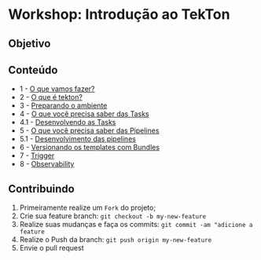 Workshop: Introdução ao TekTon
==========

## Objetivo

## Conteúdo
* 1 - [O que vamos fazer?](projeto.md)
* 2 - [O que é tekton?](introducao.md)
* 3 - [Preparando o ambiente](setup.md)
* 4 - [O que você precisa saber das Tasks](tasks.md)
*   4.1 - [Desenvolvendo as Tasks](tasks-dev.md)
* 5 - [O que você precisa saber das Pipelines](pipeline.md)
*   5.1 - [Desenvolvimento das pipelines](pipeline-dev.md)
* 6 - [Versionando os templates com Bundles]() 
* 7 - [Trigger]()
* 8 - [Observability](observability.md)

## Contribuindo
1. Primeiramente realize um `Fork` do projeto;
2. Crie sua feature branch: `git checkout -b my-new-feature`
3. Realize suas mudanças e faça os commits: `git commit -am "adicione a feature`
4. Realize o Push da branch:  `git push origin my-new-feature`
5. Envie o pull request